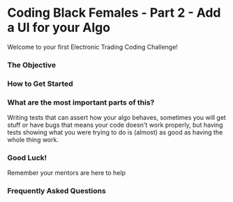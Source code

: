 # Coding Black Females - Part 2 - Add a UI for your Algo

Welcome to your first Electronic Trading Coding Challenge!

### The Objective

### How to Get Started

### What are the most important parts of this?

Writing tests that can assert how your algo behaves, sometimes you will get stuff or have bugs that means your code doesn't work properly, but having tests showing what you were trying to do is (almost) as good as having the whole thing work. 

### Good Luck!

Remember your mentors are here to help

### Frequently Asked Questions






